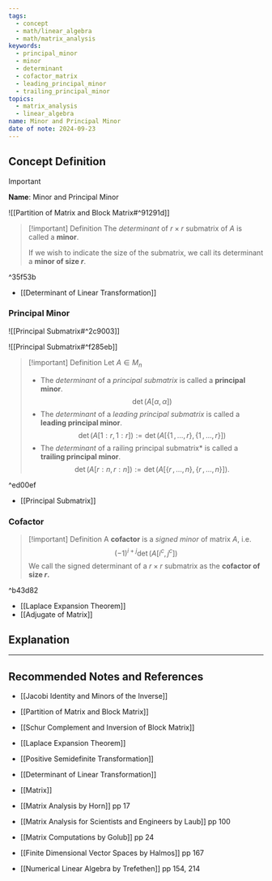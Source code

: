 ```yaml
---
tags:
  - concept
  - math/linear_algebra
  - math/matrix_analysis
keywords:
  - principal_minor
  - minor
  - determinant
  - cofactor_matrix
  - leading_principal_minor
  - trailing_principal_minor
topics:
  - matrix_analysis
  - linear_algebra
name: Minor and Principal Minor
date of note: 2024-09-23
---
```


## Concept Definition

>[!important]
>**Name**: Minor and Principal Minor

![[Partition of Matrix and Block Matrix#^91291d]]

>[!important] Definition
>The *determinant* of $r\times r$ submatrix of $A$ is called a **minor**.
>
>If we wish to indicate the size of the submatrix, we call its determinant a **minor of size $r$**.

^35f53b

- [[Determinant of Linear Transformation]]

### Principal Minor

![[Principal Submatrix#^2c9003]]

![[Principal Submatrix#^f285eb]]

>[!important] Definition
>Let $A\in M_{n}$
>- The *determinant* of a *principal submatrix* is called a **principal minor**. $$\det\left(A[\alpha, \alpha]\right)$$
>- The *determinant* of a *leading principal submatrix* is called a **leading principal minor**. $$\det\left( A[1:r, 1:r]\right) := \det\left(A[\{ 1\,{,}\ldots{,}\,r \}, \{ 1 \,{,}\ldots{,}\,r \}]\right)$$
>- The *determinant* of a railing principal submatrix* is called a **trailing principal minor**. $$\det\left( A[r:n, r:n]\right) := \det\left(A[\{ r\,{,}\ldots{,}\,n \}, \{ r \,{,}\ldots{,}\,n \}]\right).$$

^ed00ef

- [[Principal Submatrix]]

### Cofactor

>[!important] Definition
>A **cofactor** is a *signed minor* of matrix $A$, i.e. $$\left(-1\right)^{i+j}\det \left(A[i^{c}, j^{c}]\right)$$
>We call the signed determinant of a $r\times r$ submatrix as the **cofactor of size $r$.**

^b43d82

- [[Laplace Expansion Theorem]]
- [[Adjugate of Matrix]]


## Explanation







-----------
##  Recommended Notes and References


- [[Jacobi Identity and Minors of the Inverse]]
- [[Partition of Matrix and Block Matrix]]
- [[Schur Complement and Inversion of Block Matrix]]
- [[Laplace Expansion Theorem]]


- [[Positive Semidefinite Transformation]]
- [[Determinant of Linear Transformation]]
- [[Matrix]]


- [[Matrix Analysis by Horn]] pp 17
- [[Matrix Analysis for Scientists and Engineers by Laub]] pp 100
- [[Matrix Computations by Golub]] pp 24
- [[Finite Dimensional Vector Spaces by Halmos]] pp 167
- [[Numerical Linear Algebra by Trefethen]] pp 154, 214